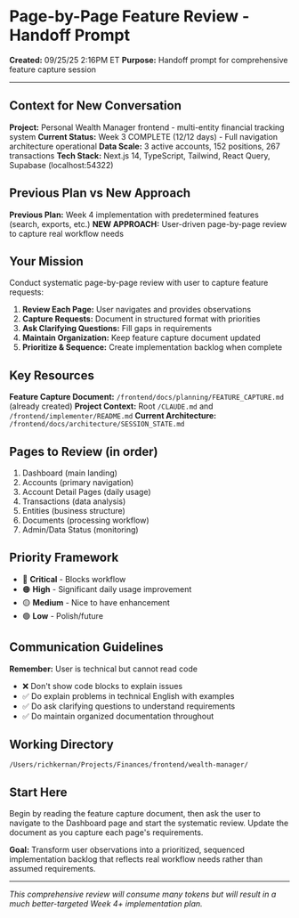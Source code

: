 # Page-by-Page Feature Review - Handoff Prompt

**Created:** 09/25/25 2:16PM ET
**Purpose:** Handoff prompt for comprehensive feature capture session

---

## Context for New Conversation

**Project:** Personal Wealth Manager frontend - multi-entity financial tracking system
**Current Status:** Week 3 COMPLETE (12/12 days) - Full navigation architecture operational
**Data Scale:** 3 active accounts, 152 positions, 267 transactions
**Tech Stack:** Next.js 14, TypeScript, Tailwind, React Query, Supabase (localhost:54322)

## Previous Plan vs New Approach

**Previous Plan:** Week 4 implementation with predetermined features (search, exports, etc.)
**NEW APPROACH:** User-driven page-by-page review to capture real workflow needs

## Your Mission

Conduct systematic page-by-page review with user to capture feature requests:

1. **Review Each Page:** User navigates and provides observations
2. **Capture Requests:** Document in structured format with priorities
3. **Ask Clarifying Questions:** Fill gaps in requirements
4. **Maintain Organization:** Keep feature capture document updated
5. **Prioritize & Sequence:** Create implementation backlog when complete

## Key Resources

**Feature Capture Document:** `/frontend/docs/planning/FEATURE_CAPTURE.md` (already created)
**Project Context:** Root `/CLAUDE.md` and `/frontend/implementer/README.md`
**Current Architecture:** `/frontend/docs/architecture/SESSION_STATE.md`

## Pages to Review (in order)

1. Dashboard (main landing)
2. Accounts (primary navigation)
3. Account Detail Pages (daily usage)
4. Transactions (data analysis)
5. Entities (business structure)
6. Documents (processing workflow)
7. Admin/Data Status (monitoring)

## Priority Framework

- 🔴 **Critical** - Blocks workflow
- 🟠 **High** - Significant daily usage improvement
- 🟡 **Medium** - Nice to have enhancement
- 🟢 **Low** - Polish/future

## Communication Guidelines

**Remember:** User is technical but cannot read code
- ❌ Don't show code blocks to explain issues
- ✅ Do explain problems in technical English with examples
- ✅ Do ask clarifying questions to understand requirements
- ✅ Do maintain organized documentation throughout

## Working Directory

`/Users/richkernan/Projects/Finances/frontend/wealth-manager/`

## Start Here

Begin by reading the feature capture document, then ask the user to navigate to the Dashboard page and start the systematic review. Update the document as you capture each page's requirements.

**Goal:** Transform user observations into a prioritized, sequenced implementation backlog that reflects real workflow needs rather than assumed requirements.

---

*This comprehensive review will consume many tokens but will result in a much better-targeted Week 4+ implementation plan.*